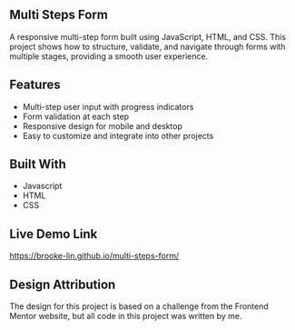 **Multi Steps Form**
-

A responsive multi-step form built using JavaScript, HTML, and CSS. This project shows how to structure, validate, and navigate through forms with multiple stages, providing a smooth user experience.


**Features**
-

* Multi-step user input with progress indicators
* Form validation at each step
* Responsive design for mobile and desktop
* Easy to customize and integrate into other projects

**Built With**
-
* Javascript
* HTML
* CSS

**Live Demo Link**
-
https://brooke-lin.github.io/multi-steps-form/

**Design Attribution**
-
The design for this project is based on a challenge from the Frontend Mentor website, 
but all code in this project was written by me.







